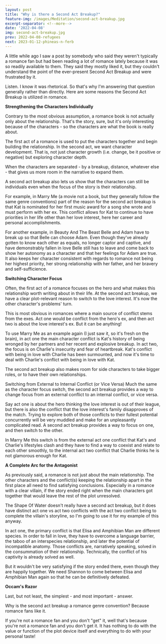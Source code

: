 ```yaml
---
layout: post
title: "Why is there a Second Act Breakup?"
feature-img: /images/Meditation/second-act-breakup.jpg
excerpt-separator: <!--more-->
date: '2022-04-08'
img: second-act-breakup.jpg
prev: 2022-04-08-refugees
next: 2023-01-12-phineas-n-ferb
---
```

A little while ago I saw a post by somebody who said they weren't typically a romance fan but had been reading a lot of romance lately because it was so readily available to them. They said they mostly liked it, but they couldn't understand the point of the ever-present Second Act Breakup and were frustrated by it.

Listen. I know it was rhetorical. So that's why I'm answering that question generally rather than directly. Here are some reasons the Second Act Breakup is utilized in romance.

**Strengthening the Characters Individually**

Contrary to the most obvious assumption, a romance book is not actually only about the relationship. That's the story, sure, but it's only interesting because of the characters - so the characters are what the book is really about.

The first act of a romance is used to put the characters together and begin building the relationship. In the second act, we want character development. That is, not just character growth (i.e. change, be it positive or negative) but exploring character depth.

When the characters are separated - by a breakup, distance, whatever else - that gives us more room in the narrative to expand them.

A second act breakup also lets us show that the characters can still be individuals even when the focus of the story is their relationship.

For example, in Marry Me (a movie not a book, but they generally follow the same genre conventions) part of the reason for the second act breakup is that Kat is nominated for her first music award for a song she wrote and must perform with her ex. This conflict allows for Kat to continue to have priorities in her life other than her love interest, here her career and personal accomplishments.

For another example, in Beauty And The Beast Belle and Adam have to break up so that Belle can choose Adam. Even though they've already gotten to know each other as equals, no longer captor and captive, and have demonstrably fallen in love Belle still has to leave and come back to show her autonomy as a character and that her feelings for Adam are true. It also keeps her character consistent with regards to romance not being her highest priority, her strong relationship with her father, and her bravery and self-sufficience.

**Switching Character Focus**

Often, the first act of a romance focuses on the hero and what makes this relationship worth writing about in their life. At the second act breakup, we have a clear plot-relevant reason to switch to the love interest. It's now the other character's problems' turn.

This is most obvious in romances where a main source of conflict stems from the exes. Act one would be conflict from the hero's ex, and then act two is about the love interest's ex. But it can be anything!

To use Marry Me as an example again (I just saw it, so it's fresh on the brain), in act one the main character conflict is Kat's history of being wronged by her partners and her recent and explosive breakup. In act two, the focus is on Charlie's insecurity and fear of heartbreak. Kat's conflict with being in love with Charlie has been surmounted, and now it's time to deal with Charlie's conflict with being in love with Kat.

The second act breakup also makes room for side characters to take bigger roles, or to have their own relationships. 

Switching from External to Internal Conflict (or Vice Versa)
Much the same as the character focus switch, the second act breakup provides a way to change focus from an external conflict to an internal conflict, or vice versa.

Say act one is about the hero thinking the love interest is out of their league, but there is also the conflict that the love interest's family disapproves of the match. Trying to explore both of those conflicts to their fullest potential concurrently will be very muddled and make for an unpleasantly complicated read. A second act breakup provides a way to focus on one, and then switch to the other.

In Marry Me this switch is from the external act one conflict that Kat's and Charlie's lifestyles clash and they have to find a way to coexist and relate to each other smoothly, to the internal act two conflict that Charlie thinks he is not glamorous enough for Kat.

**A Complete Arc for the Antagonist**

As previously said, a romance is not just about the main relationship. The other characters and the conflict(s) keeping the relationship apart in the first place all need to find satisfying conclusions. Especially in a romance with a clear villain, if the story ended right when the main characters got together that would leave the rest of the plot unresolved.

The Shape Of Water doesn't really have a second act breakup, but it does have distinct act one vs act two conflicts with the act two conflict being to complete the villain's storyline, so I'm going to use it for my example of this anyway.

In act one, the primary conflict is that Elisa and Amphibian Man are different species. In order to fall in love, they have to overcome a language barrier, the taboo of an interspecies relationship, and later the potential of incompatible anatomy. Those conflicts are, narratively speaking, solved in the consummation of their relationship. Technically, the conflict of his captivity is already solved as well.

But it wouldn't be very satisfying if the story ended there, even though they are happily together. We need Shannon to come between Elisa and Amphibian Man again so that he can be definitively defeated.

**Occam's Razor**

Last, but not least, the simplest - and most important - answer.

Why is the second act breakup a romance genre convention? Because romance fans like it.

If you're not a romance fan and you don't "get" it, well that's because you're not a romance fan and you don't get it. It has nothing to do with the value or function of the plot device itself and everything to do with your personal taste!